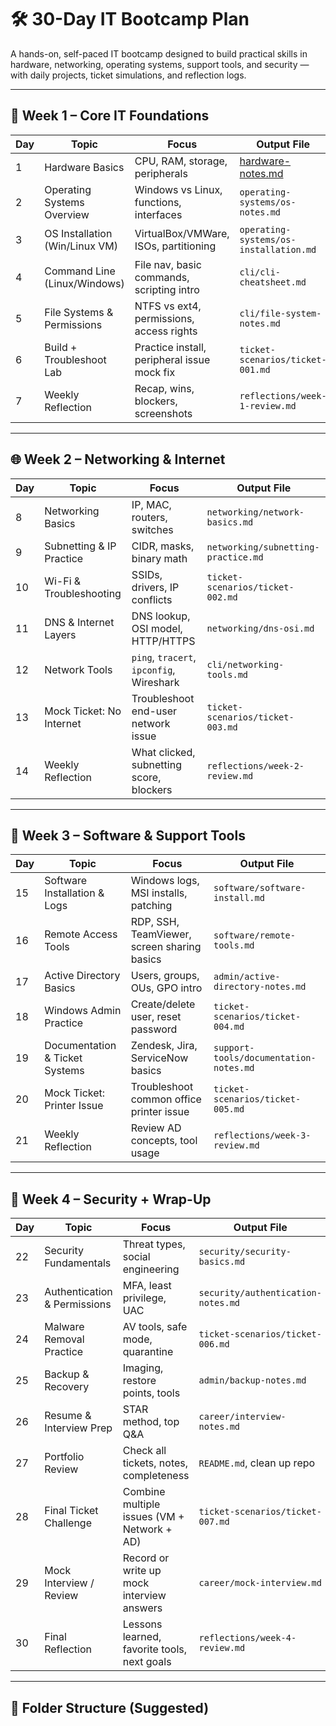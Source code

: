 # 🛠️ 30-Day IT Bootcamp Plan

A hands-on, self-paced IT bootcamp designed to build practical skills in hardware, networking, operating systems, support tools, and security — with daily projects, ticket simulations, and reflection logs.

---

## 📅 Week 1 – Core IT Foundations

| Day | Topic                          | Focus                                        | Output File                                |
|-----|--------------------------------|----------------------------------------------|---------------------------------------------|
| 1   | Hardware Basics                | CPU, RAM, storage, peripherals               | [hardware-notes.md](hardware/hardware-notes.md)            |
| 2   | Operating Systems Overview     | Windows vs Linux, functions, interfaces      | `operating-systems/os-notes.md`            |
| 3   | OS Installation (Win/Linux VM) | VirtualBox/VMWare, ISOs, partitioning        | `operating-systems/os-installation.md`     |
| 4   | Command Line (Linux/Windows)   | File nav, basic commands, scripting intro    | `cli/cli-cheatsheet.md`                    |
| 5   | File Systems & Permissions     | NTFS vs ext4, permissions, access rights     | `cli/file-system-notes.md`                 |
| 6   | Build + Troubleshoot Lab       | Practice install, peripheral issue mock fix  | `ticket-scenarios/ticket-001.md`           |
| 7   | Weekly Reflection              | Recap, wins, blockers, screenshots           | `reflections/week-1-review.md`             |

---

## 🌐 Week 2 – Networking & Internet

| Day | Topic                          | Focus                                        | Output File                                |
|-----|--------------------------------|----------------------------------------------|---------------------------------------------|
| 8   | Networking Basics              | IP, MAC, routers, switches                   | `networking/network-basics.md`             |
| 9   | Subnetting & IP Practice       | CIDR, masks, binary math                     | `networking/subnetting-practice.md`        |
|10   | Wi-Fi & Troubleshooting        | SSIDs, drivers, IP conflicts                 | `ticket-scenarios/ticket-002.md`           |
|11   | DNS & Internet Layers          | DNS lookup, OSI model, HTTP/HTTPS            | `networking/dns-osi.md`                    |
|12   | Network Tools                  | `ping`, `tracert`, `ipconfig`, Wireshark     | `cli/networking-tools.md`                  |
|13   | Mock Ticket: No Internet       | Troubleshoot end-user network issue          | `ticket-scenarios/ticket-003.md`           |
|14   | Weekly Reflection              | What clicked, subnetting score, blockers     | `reflections/week-2-review.md`             |

---

## 🧰 Week 3 – Software & Support Tools

| Day | Topic                          | Focus                                        | Output File                                |
|-----|--------------------------------|----------------------------------------------|---------------------------------------------|
|15   | Software Installation & Logs   | Windows logs, MSI installs, patching         | `software/software-install.md`             |
|16   | Remote Access Tools            | RDP, SSH, TeamViewer, screen sharing basics  | `software/remote-tools.md`                 |
|17   | Active Directory Basics        | Users, groups, OUs, GPO intro                | `admin/active-directory-notes.md`          |
|18   | Windows Admin Practice         | Create/delete user, reset password           | `ticket-scenarios/ticket-004.md`           |
|19   | Documentation & Ticket Systems| Zendesk, Jira, ServiceNow basics             | `support-tools/documentation-notes.md`     |
|20   | Mock Ticket: Printer Issue     | Troubleshoot common office printer issue     | `ticket-scenarios/ticket-005.md`           |
|21   | Weekly Reflection              | Review AD concepts, tool usage               | `reflections/week-3-review.md`             |

---

## 🔐 Week 4 – Security + Wrap-Up

| Day | Topic                          | Focus                                        | Output File                                |
|-----|--------------------------------|----------------------------------------------|---------------------------------------------|
|22   | Security Fundamentals          | Threat types, social engineering             | `security/security-basics.md`              |
|23   | Authentication & Permissions   | MFA, least privilege, UAC                    | `security/authentication-notes.md`         |
|24   | Malware Removal Practice       | AV tools, safe mode, quarantine              | `ticket-scenarios/ticket-006.md`           |
|25   | Backup & Recovery              | Imaging, restore points, tools               | `admin/backup-notes.md`                    |
|26   | Resume & Interview Prep        | STAR method, top Q&A                         | `career/interview-notes.md`                |
|27   | Portfolio Review               | Check all tickets, notes, completeness       | `README.md`, clean up repo                 |
|28   | Final Ticket Challenge         | Combine multiple issues (VM + Network + AD)  | `ticket-scenarios/ticket-007.md`           |
|29   | Mock Interview / Review        | Record or write up mock interview answers    | `career/mock-interview.md`                 |
|30   | Final Reflection               | Lessons learned, favorite tools, next goals  | `reflections/week-4-review.md`             |

---

## 📁 Folder Structure (Suggested)

